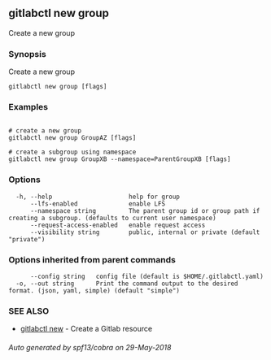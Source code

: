 ## gitlabctl new group

Create a new group

### Synopsis

Create a new group

```
gitlabctl new group [flags]
```

### Examples

```

# create a new group
gitlabctl new group GroupAZ [flags]

# create a subgroup using namespace
gitlabctl new group GroupXB --namespace=ParentGroupXB [flags]

```

### Options

```
  -h, --help                     help for group
      --lfs-enabled              enable LFS
      --namespace string         The parent group id or group path if creating a subgroup. (defaults to current user namespace)
      --request-access-enabled   enable request access
      --visibility string        public, internal or private (default "private")
```

### Options inherited from parent commands

```
      --config string   config file (default is $HOME/.gitlabctl.yaml)
  -o, --out string      Print the command output to the desired format. (json, yaml, simple) (default "simple")
```

### SEE ALSO

* [gitlabctl new](gitlabctl_new.md)	 - Create a Gitlab resource

###### Auto generated by spf13/cobra on 29-May-2018
